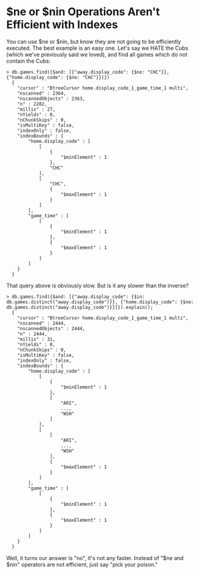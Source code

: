 # $ne or $nin Operations Aren't Efficient with Indexes

You can use $ne or $nin, but know they are not going to be efficiently executed.  The best example is an easy one.  Let's
say we HATE the Cubs (which we've previously said we loved), and find all games which do not contain the Cubs:

    > db.games.find({$and: [{"away.display_code": {$ne: "CHC"}}, {"home.display_code": {$ne: "CHC"}}]})
      {
      	"cursor" : "BtreeCursor home.display_code_1_game_time_1 multi",
      	"nscanned" : 2364,
      	"nscannedObjects" : 2363,
      	"n" : 2282,
      	"millis" : 27,
      	"nYields" : 0,
      	"nChunkSkips" : 0,
      	"isMultiKey" : false,
      	"indexOnly" : false,
      	"indexBounds" : {
      		"home.display_code" : [
      			[
      				{
      					"$minElement" : 1
      				},
      				"CHC"
      			],
      			[
      				"CHC",
      				{
      					"$maxElement" : 1
      				}
      			]
      		],
      		"game_time" : [
      			[
      				{
      					"$minElement" : 1
      				},
      				{
      					"$maxElement" : 1
      				}
      			]
      		]
      	}
      }

That query above is obviously slow.  But is it any slower than the inverse?

    > db.games.find({$and: [{"away.display_code": {$in: db.games.distinct("away.display_code")}}, {"home.display_code": {$ne: db.games.distinct("away.display_code")}}]}).explain();
      {
      	"cursor" : "BtreeCursor home.display_code_1_game_time_1 multi",
      	"nscanned" : 2444,
      	"nscannedObjects" : 2444,
      	"n" : 2444,
      	"millis" : 31,
      	"nYields" : 0,
      	"nChunkSkips" : 0,
      	"isMultiKey" : false,
      	"indexOnly" : false,
      	"indexBounds" : {
      		"home.display_code" : [
      			[
      				{
      					"$minElement" : 1
      				},
      				[
      					"ARI",
      					...,
      					"WSH"
      				]
      			],
      			[
      				[
      					"ARI",
      					...,
      					"WSH"
      				],
      				{
      					"$maxElement" : 1
      				}
      			]
      		],
      		"game_time" : [
      			[
      				{
      					"$minElement" : 1
      				},
      				{
      					"$maxElement" : 1
      				}
      			]
      		]
      	}
      }

Well, it turns our answer is "no", it's not any faster.  Instead of "$ne and $nin" operators are not efficient, just say
"pick your poison."